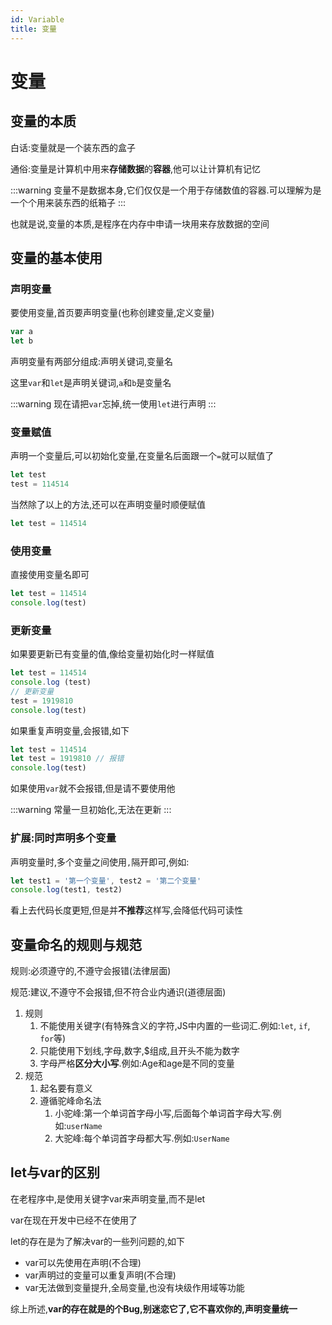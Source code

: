 ```yaml
---
id: Variable
title: 变量
---
```


# 变量

## 变量的本质

白话:变量就是一个装东西的盒子

通俗:变量是计算机中用来**存储数据**的**容器**,他可以让计算机有记忆

:::warning
变量不是数据本身,它们仅仅是一个用于存储数值的容器.可以理解为是一个个用来装东西的纸箱子
:::

也就是说,变量的本质,是程序在内存中申请一块用来存放数据的空间

## 变量的基本使用

### 声明变量

要使用变量,首页要声明变量(也称创建变量,定义变量)

```js showLineNumbers
var a
let b
```

声明变量有两部分组成:声明关键词,变量名

这里`var`和`let`是声明关键词,`a`和`b`是变量名

:::warning
现在请把`var`忘掉,统一使用`let`进行声明
:::

### 变量赋值

声明一个变量后,可以初始化变量,在变量名后面跟一个`=`就可以赋值了

```js showLineNumbers
let test
test = 114514
```

当然除了以上的方法,还可以在声明变量时顺便赋值

```js showLineNumbers
let test = 114514
```

### 使用变量

直接使用变量名即可

```js showLineNumbers
let test = 114514
console.log(test)
```

### 更新变量

如果要更新已有变量的值,像给变量初始化时一样赋值

```js showLineNumbers
let test = 114514
console.log (test)
// 更新变量
test = 1919810
console.log(test)
```

如果重复声明变量,会报错,如下

```js showLineNumbers
let test = 114514
let test = 1919810 // 报错
console.log(test)
```

如果使用`var`就不会报错,但是请不要使用他

:::warning
常量一旦初始化,无法在更新
:::

### 扩展:同时声明多个变量

声明变量时,多个变量之间使用`,`隔开即可,例如:

```js showLineNumbers
let test1 = '第一个变量', test2 = '第二个变量'
console.log(test1, test2)
```

看上去代码长度更短,但是并**不推荐**这样写,会降低代码可读性

## 变量命名的规则与规范

规则:必须遵守的,不遵守会报错(法律层面)

规范:建议,不遵守不会报错,但不符合业内通识(道德层面)

1. 规则
   1. 不能使用关键字(有特殊含义的字符,JS中内置的一些词汇.例如:`let`, `if`, `for`等)
   2. 只能使用下划线,字母,数字,$组成,且开头不能为数字
   3. 字母严格**区分大小写**.例如:Age和age是不同的变量
2. 规范
   1. 起名要有意义
   2. 遵循驼峰命名法
      1. 小驼峰:第一个单词首字母小写,后面每个单词首字母大写.例如:`userName`
      2. 大驼峰:每个单词首字母都大写.例如:`UserName`

## let与var的区别

在老程序中,是使用关键字var来声明变量,而不是let

var在现在开发中已经不在使用了

let的存在是为了解决var的一些列问题的,如下

* var可以先使用在声明(不合理)
* var声明过的变量可以重复声明(不合理)
* var无法做到变量提升,全局变量,也没有块级作用域等功能

综上所述,**var的存在就是的个Bug,别迷恋它了,它不喜欢你的,声明变量统一**
